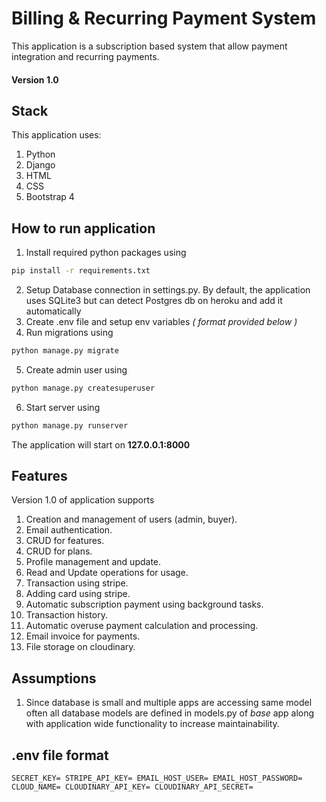 # Billing & Recurring Payment System
This application is a subscription based system that allow payment integration and recurring payments.
#### Version 1.0
## Stack
This application uses:
1. Python
2. Django
3. HTML
4. CSS
5. Bootstrap 4

## How to run application
1. Install required python packages using
```bash
pip install -r requirements.txt
```
2. Setup Database connection in settings.py. 
By default, the application uses SQLite3 but can 
detect Postgres db on heroku and add it automatically
3. Create .env file and setup env variables *( format provided below )*
4. Run migrations using
```bash
python manage.py migrate
```
5. Create admin user using
```bash
python manage.py createsuperuser 
```
6. Start server using
```bash
python manage.py runserver 
```
The application will start on **127.0.0.1:8000**

## Features
Version 1.0 of application supports
1. Creation and management of users (admin, buyer).
2. Email authentication.
3. CRUD for features.
4. CRUD for plans.
5. Profile management and update.
6. Read and Update operations for usage.
7. Transaction using stripe.
8. Adding card using stripe.
9. Automatic subscription payment using background tasks.
10. Transaction history.
11. Automatic overuse payment calculation and processing.
12. Email invoice for payments.
13. File storage on cloudinary.

## Assumptions
1. Since database is small and multiple apps are accessing 
same model often all database models are defined in models.py 
of *base* app along with application wide functionality to
increase maintainability.

## .env file format
`
SECRET_KEY=
STRIPE_API_KEY=
EMAIL_HOST_USER=
EMAIL_HOST_PASSWORD=
CLOUD_NAME=
CLOUDINARY_API_KEY=
CLOUDINARY_API_SECRET=
`
